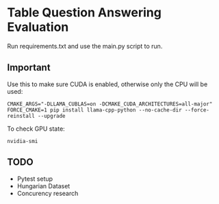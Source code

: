 # Table Question Answering Evaluation
Run requirements.txt and use the main.py script to run.

## Important
Use this to make sure CUDA is enabled, otherwise only the CPU will be used:
```
CMAKE_ARGS="-DLLAMA_CUBLAS=on -DCMAKE_CUDA_ARCHITECTURES=all-major" FORCE_CMAKE=1 pip install llama-cpp-python --no-cache-dir --force-reinstall --upgrade
```

To check GPU state:
```
nvidia-smi
```

## TODO
- Pytest setup
- Hungarian Dataset
- Concurency research